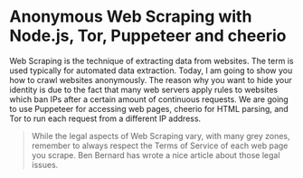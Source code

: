 # Anonymous Web Scraping with Node.js, Tor, Puppeteer and cheerio

 Web Scraping is the technique of extracting data from websites. The term is used typically for automated data extraction. Today, I am going to show you how to crawl websites anonymously. The reason why you want to hide your identity is due to the fact that many web servers apply rules to websites which ban IPs after a certain amount of continuous requests. We are going to use Puppeteer for accessing web pages, cheerio for HTML parsing, and Tor to run each request from a different IP address.

> While the legal aspects of Web Scraping vary, with many grey zones, remember to always respect the Terms of Service of each web page you scrape. Ben Bernard has wrote a nice article about those legal issues.